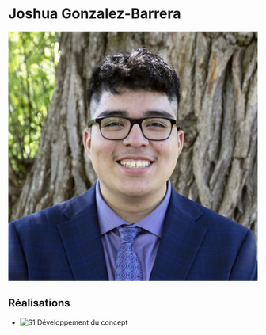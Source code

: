 # Joshua Gonzalez-Barrera

<!--<img src="./josh_00000.jpg" alt="josh" width="720"/>-->
![Josh](./josh_00000.jpg)

 ## Réalisations

 <!-- Une image par semaine de la réalisation dont tu es le plus fier avec une légende -->

* ![S1 Développement du concept](https://fakeimg.pl/400x400?text=concept)
